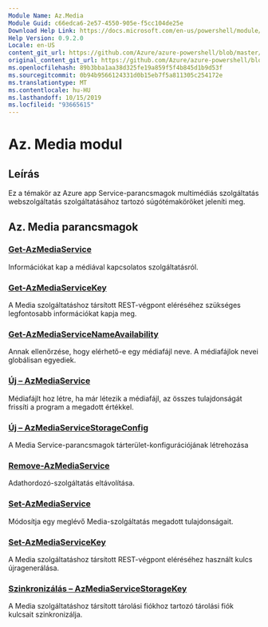 ```yaml
---
Module Name: Az.Media
Module Guid: c66edca6-2e57-4550-905e-f5cc104de25e
Download Help Link: https://docs.microsoft.com/en-us/powershell/module/az.media
Help Version: 0.9.2.0
Locale: en-US
content_git_url: https://github.com/Azure/azure-powershell/blob/master/src/Media/Media/help/Az.Media.md
original_content_git_url: https://github.com/Azure/azure-powershell/blob/master/src/Media/Media/help/Az.Media.md
ms.openlocfilehash: 89b3bba1aa38d325fe19a859f5f4b845d1b9d53f
ms.sourcegitcommit: 0b94b9566124331d0b15eb7f5a811305c254172e
ms.translationtype: MT
ms.contentlocale: hu-HU
ms.lasthandoff: 10/15/2019
ms.locfileid: "93665615"
---
```

# Az. Media modul
## Leírás
Ez a témakör az Azure app Service-parancsmagok multimédiás szolgáltatás webszolgáltatás szolgáltatásához tartozó súgótémaköröket jeleníti meg.

## Az. Media parancsmagok
### [Get-AzMediaService](Get-AzMediaService.md)
Információkat kap a médiával kapcsolatos szolgáltatásról.

### [Get-AzMediaServiceKey](Get-AzMediaServiceKey.md)
A Media szolgáltatáshoz társított REST-végpont eléréséhez szükséges legfontosabb információkat kapja meg.

### [Get-AzMediaServiceNameAvailability](Get-AzMediaServiceNameAvailability.md)
Annak ellenőrzése, hogy elérhető-e egy médiafájl neve.
A médiafájlok nevei globálisan egyediek.

### [Új – AzMediaService](New-AzMediaService.md)
Médiafájlt hoz létre, ha már létezik a médiafájl, az összes tulajdonságát frissíti a program a megadott értékkel.

### [Új – AzMediaServiceStorageConfig](New-AzMediaServiceStorageConfig.md)
A Media Service-parancsmagok tárterület-konfigurációjának létrehozása

### [Remove-AzMediaService](Remove-AzMediaService.md)
Adathordozó-szolgáltatás eltávolítása.

### [Set-AzMediaService](Set-AzMediaService.md)
Módosítja egy meglévő Media-szolgáltatás megadott tulajdonságait.

### [Set-AzMediaServiceKey](Set-AzMediaServiceKey.md)
A Media szolgáltatáshoz társított REST-végpont eléréséhez használt kulcs újragenerálása.

### [Szinkronizálás – AzMediaServiceStorageKey](Sync-AzMediaServiceStorageKey.md)
A Media szolgáltatáshoz társított tárolási fiókhoz tartozó tárolási fiók kulcsait szinkronizálja.

